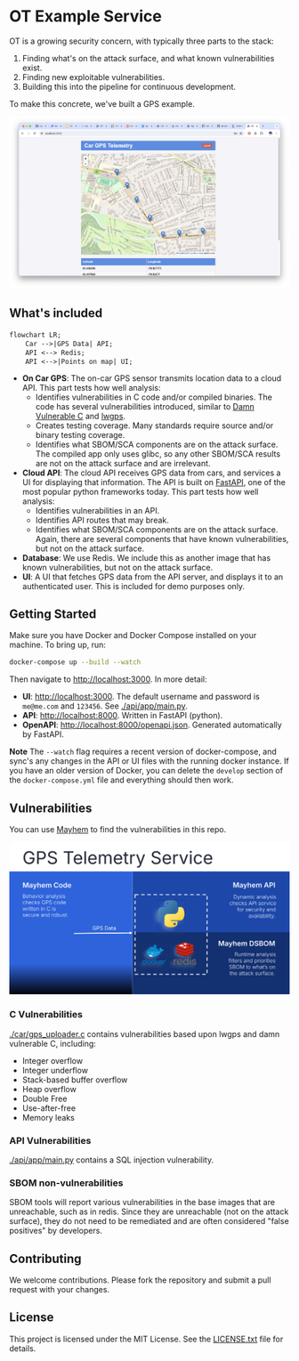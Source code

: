 # OT Example Service 

OT is a growing security concern, with typically three parts to the stack:
1. Finding what's on the attack surface, and what known vulnerabilities exist.
2. Finding new exploitable vulnerabilities.
3. Building this into the pipeline for continuous development.

To make this concrete, we've built a GPS example.

![GPS Telemetry Image](./gps_telemetry_image.png)


## What's included

```mermaid
flowchart LR;
    Car -->|GPS Data| API;
    API <--> Redis;
    API <-->|Points on map| UI;
```

- **On Car GPS**: The on-car GPS sensor transmits location data to a cloud API.
  This part tests how well analysis:
    - Identifies vulnerabilities in C code and/or compiled binaries. The code has
      several vulnerabilities introduced, similar to [Damn Vulnerable
      C](https://github.com/hardik05/Damn_Vulnerable_C_Program) and
      [lwgps](https://github.com/MaJerle/lwgps).  
    - Creates testing coverage. Many standards require source and/or binary
      testing coverage. 
    - Identifies what SBOM/SCA components are on the attack surface. The
      compiled app only uses glibc, so any other SBOM/SCA results are not on
      the attack surface and are irrelevant. 
- **Cloud API**: The cloud API receives GPS data from cars, and services a UI
  for displaying that information. The API is built on
  [FastAPI](https://fastapi.tiangolo.com/), one of the most popular python
  frameworks today.  This part tests how well analysis: 
    - Identifies vulnerabilities in an API.
    - Identifies API routes that may break. 
    - Identifies what SBOM/SCA components are on the attack surface. Again,
      there are several components that have known vulnerabilities, but not on
      the attack surface. 
- **Database**: We use Redis. We include this as another image that has known
  vulnerabilities, but not on the attack surface. 
- **UI**: A UI that fetches GPS data from the API server, and displays it to an
  authenticated user. This is included for demo purposes only. 

## Getting Started

Make sure you have Docker and Docker Compose installed on your machine. To
bring up, run:
```sh
docker-compose up --build --watch
```

Then navigate to [http://localhost:3000](http://localhost:3000). In more detail: 

  - **UI**: [http://localhost:3000](http://localhost:3000). The default username and password is
    `me@me.com` and `123456`.  See [./api/app/main.py](./api/app/main.py).
  - **API**: [http://localhost:8000](http://localhost:8000). Written in FastAPI (python).
  - **OpenAPI**:
    [http://localhost:8000/openapi.json](http://localhost:8000/openapi.json).
    Generated automatically by FastAPI. 

**Note** The `--watch` flag requires a recent version of docker-compose, and sync's any
changes in the API or UI files with the running docker instance. If you have an
older version of Docker, you can delete the `develop` section of the
`docker-compose.yml` file and everything should then work. 


## Vulnerabilities

You can use [Mayhem](https://mayhem.security) to find the vulnerabilities in
this repo.  

![Mayhem Overview Image](./mayhem_overview.svg)

### C Vulnerabilities

[./car/gps_uploader.c](./car/gps_uploader.c) contains vulnerabilities based
upon lwgps and damn vulnerable C, including:
  * Integer overflow
  * Integer underflow
  * Stack-based buffer overflow
  * Heap overflow
  * Double Free
  * Use-after-free
  * Memory leaks

### API Vulnerabilities
[./api/app/main.py](./api/app/main.py) contains a SQL injection vulnerability.

### SBOM non-vulnerabilities
SBOM tools will report various vulnerabilities in the base images that are
unreachable, such as in redis. Since they are unreachable (not on the attack
surface), they do not need to be remediated and are often considered "false
positives" by developers. 


## Contributing

We welcome contributions. Please fork the repository and submit a pull request with your changes.

## License

This project is licensed under the MIT License. See the [LICENSE.txt](./LICENSE.txt) file for details.
